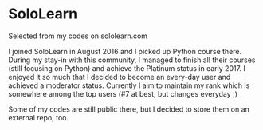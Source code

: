 # SoloLearn
Selected from my codes on sololearn.com

I joined SoloLearn in August 2016 and I picked up Python course there. During my stay-in with this community, I managed to finish all their courses (still focusing on Python) and achieve the Platinum status in early 2017. I enjoyed it so much that I decided to become an every-day user and achieved a moderator status. Currently I aim to maintain my rank which is somewhere among the top users (#7 at best, but changes everyday ;)

Some of my codes are still public there, but I decided to store them on an external repo, too.

